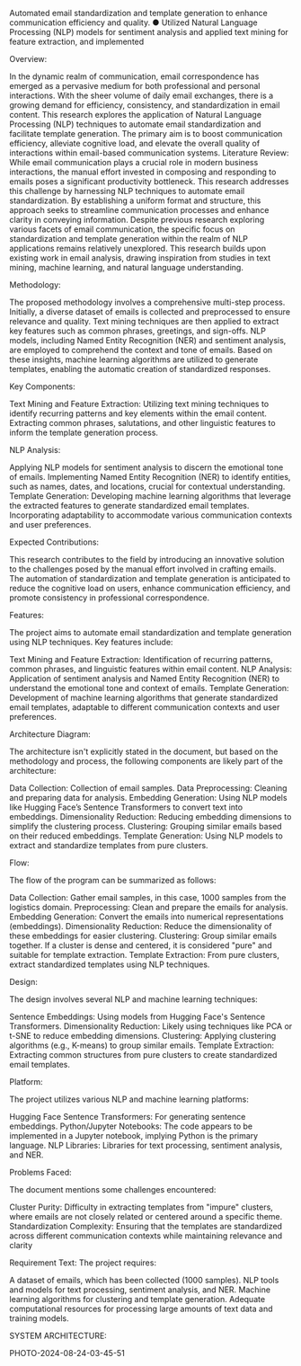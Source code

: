 Automated email standardization and template generation to enhance communication efficiency and quality. ● Utilized Natural Language Processing (NLP) models for sentiment analysis and applied text mining for feature extraction, and implemented

Overview:

In the dynamic realm of communication, email correspondence has emerged as a pervasive medium for both professional and personal interactions. With the sheer volume of daily email exchanges, there is a growing demand for efficiency, consistency, and standardization in email content. This research explores the application of Natural Language Processing (NLP) techniques to automate email standardization and facilitate template generation. The primary aim is to boost communication efficiency, alleviate cognitive load, and elevate the overall quality of interactions within email-based communication systems. Literature Review: While email communication plays a crucial role in modern business interactions, the manual effort invested in composing and responding to emails poses a significant productivity bottleneck. This research addresses this challenge by harnessing NLP techniques to automate email standardization. By establishing a uniform format and structure, this approach seeks to streamline communication processes and enhance clarity in conveying information. Despite previous research exploring various facets of email communication, the specific focus on standardization and template generation within the realm of NLP applications remains relatively unexplored. This research builds upon existing work in email analysis, drawing inspiration from studies in text mining, machine learning, and natural language understanding.

Methodology:

The proposed methodology involves a comprehensive multi-step process. Initially, a diverse dataset of emails is collected and preprocessed to ensure relevance and quality. Text mining techniques are then applied to extract key features such as common phrases, greetings, and sign-offs. NLP models, including Named Entity Recognition (NER) and sentiment analysis, are employed to comprehend the context and tone of emails. Based on these insights, machine learning algorithms are utilized to generate templates, enabling the automatic creation of standardized responses.

Key Components:

Text Mining and Feature Extraction: Utilizing text mining techniques to identify recurring patterns and key elements within the email content. Extracting common phrases, salutations, and other linguistic features to inform the template generation process.

NLP Analysis:

Applying NLP models for sentiment analysis to discern the emotional tone of emails. Implementing Named Entity Recognition (NER) to identify entities, such as names, dates, and locations, crucial for contextual understanding. Template Generation: Developing machine learning algorithms that leverage the extracted features to generate standardized email templates. Incorporating adaptability to accommodate various communication contexts and user preferences.

Expected Contributions:

This research contributes to the field by introducing an innovative solution to the challenges posed by the manual effort involved in crafting emails. The automation of standardization and template generation is anticipated to reduce the cognitive load on users, enhance communication efficiency, and promote consistency in professional correspondence.

Features:

The project aims to automate email standardization and template generation using NLP techniques. Key features include:

Text Mining and Feature Extraction: Identification of recurring patterns, common phrases, and linguistic features within email content. NLP Analysis: Application of sentiment analysis and Named Entity Recognition (NER) to understand the emotional tone and context of emails. Template Generation: Development of machine learning algorithms that generate standardized email templates, adaptable to different communication contexts and user preferences.

Architecture Diagram:

The architecture isn't explicitly stated in the document, but based on the methodology and process, the following components are likely part of the architecture:

Data Collection: Collection of email samples. Data Preprocessing: Cleaning and preparing data for analysis. Embedding Generation: Using NLP models like Hugging Face’s Sentence Transformers to convert text into embeddings. Dimensionality Reduction: Reducing embedding dimensions to simplify the clustering process. Clustering: Grouping similar emails based on their reduced embeddings. Template Generation: Using NLP models to extract and standardize templates from pure clusters.

Flow:

The flow of the program can be summarized as follows:

Data Collection: Gather email samples, in this case, 1000 samples from the logistics domain. Preprocessing: Clean and prepare the emails for analysis. Embedding Generation: Convert the emails into numerical representations (embeddings). Dimensionality Reduction: Reduce the dimensionality of these embeddings for easier clustering. Clustering: Group similar emails together. If a cluster is dense and centered, it is considered "pure" and suitable for template extraction. Template Extraction: From pure clusters, extract standardized templates using NLP techniques.

Design:

The design involves several NLP and machine learning techniques:

Sentence Embeddings: Using models from Hugging Face's Sentence Transformers. Dimensionality Reduction: Likely using techniques like PCA or t-SNE to reduce embedding dimensions. Clustering: Applying clustering algorithms (e.g., K-means) to group similar emails. Template Extraction: Extracting common structures from pure clusters to create standardized email templates.

Platform:

The project utilizes various NLP and machine learning platforms:

Hugging Face Sentence Transformers: For generating sentence embeddings. Python/Jupyter Notebooks: The code appears to be implemented in a Jupyter notebook, implying Python is the primary language. NLP Libraries: Libraries for text processing, sentiment analysis, and NER.

Problems Faced:

The document mentions some challenges encountered:

Cluster Purity: Difficulty in extracting templates from "impure" clusters, where emails are not closely related or centered around a specific theme. Standardization Complexity: Ensuring that the templates are standardized across different communication contexts while maintaining relevance and clarity

Requirement Text: The project requires:

A dataset of emails, which has been collected (1000 samples). NLP tools and models for text processing, sentiment analysis, and NER. Machine learning algorithms for clustering and template generation. Adequate computational resources for processing large amounts of text data and training models.

SYSTEM ARCHITECTURE:

PHOTO-2024-08-24-03-45-51
